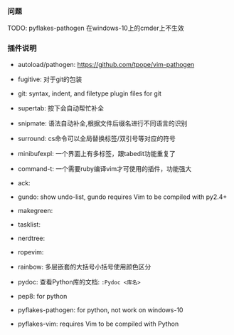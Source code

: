 ### 问题

TODO: pyflakes-pathogen 在windows-10上的cmder上不生效

### 插件说明

* autoload/pathogen: https://github.com/tpope/vim-pathogen

* fugitive: 对于git的包装
* git: syntax, indent, and filetype plugin files for git
* supertab: 按下<Tab>会自动帮忙补全
* snipmate: 语法自动补全,根据文件后缀名进行不同语言的识别
* surround: cs命令可以全局替换标签/双引号等对应的符号
* minibufexpl: 一个界面上有多标签，跟tabedit功能重复了
* command-t: 一个需要ruby编译vim才可使用的插件，功能强大
* ack:
* gundo: show undo-list, gundo requires Vim to be compiled with py2.4+
* makegreen:
* tasklist:
* nerdtree:
* ropevim:
* rainbow: 多层嵌套的大括号小括号使用颜色区分

* pydoc: 查看Python库的文档: `:Pydoc <库名>`
* pep8: for python
* pyflakes-pathogen: for python, not work on windows-10
* pyflakes-vim: requires Vim to be compiled with Python
